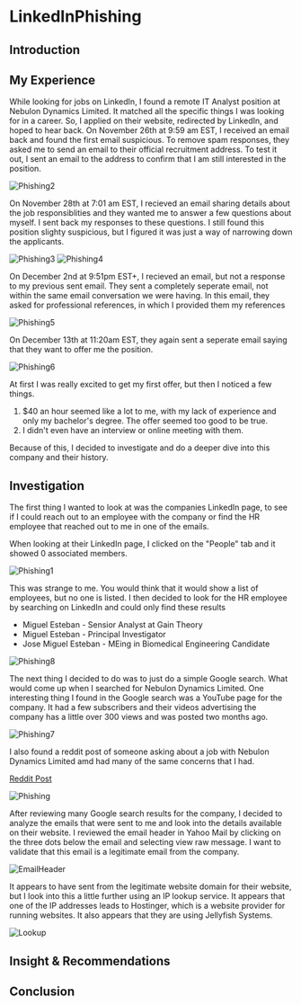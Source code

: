 # LinkedInPhishing

## Introduction

## My Experience
While looking for jobs on LinkedIn, I found a remote IT Analyst position at Nebulon Dynamics Limited. It matched all the specific things I was looking for in a career. So, I applied on their website, redirected by LinkedIn, and hoped to hear back. On November 26th at 9:59 am EST, I received an email back and found the first email suspicious. To remove spam responses, they asked me to send an email to their official recruitment address. To test it out, I sent an email to the address to confirm that I am still interested in the position.

![Phishing2](https://github.com/user-attachments/assets/869dec89-c054-4bf2-a6d5-e307cc559d1e)

On November 28th at 7:01 am EST, I recieved an email sharing details about the job responsiblities and they wanted me to answer a few questions about myself. I sent back my responses to these questions. I still found this position slighty suspicious, but I figured it was just a way of narrowing down the applicants. 

![Phishing3](https://github.com/user-attachments/assets/475cf693-5297-4815-ad6e-507096c36422)
![Phishing4](https://github.com/user-attachments/assets/88cacc7f-8f7d-4d91-8c19-e0f46e5058d6)

On December 2nd at 9:51pm EST+, I recieved an email, but not a response to my previous sent email. They sent a completely seperate email, not within the same email conversation we were having. In this email, they asked for professional references, in which I provided them my references

![Phishing5](https://github.com/user-attachments/assets/f1aa7b4c-b5f5-4039-9aa4-61debf4980b9)

On December 13th at 11:20am EST, they again sent a seperate email saying that they want to offer me the position. 

![Phishing6](https://github.com/user-attachments/assets/c75e3814-abc1-42d6-be9b-3988429323cd)

At first I was really excited to get my first offer, but then I noticed a few things.

1. $40 an hour seemed like a lot to me, with my lack of experience and only my bachelor's degree. The offer seemed too good to be true.
2. I didn't even have an interview or online meeting with them.

Because of this, I decided to investigate and do a deeper dive into this company and their history.

## Investigation
The first thing I wanted to look at was the companies LinkedIn page, to see if I could reach out to an employee with the company or find the HR employee that reached out to me in one of the emails.

When looking at their LinkedIn page, I clicked on the "People" tab and it showed 0 associated members.

![Phishing1](https://github.com/user-attachments/assets/d6a55e44-89e0-4dec-a243-e1b6574faef0)

This was strange to me. You would think that it would show a list of employees, but no one is listed. I then decided to look for the HR employee by searching on LinkedIn and could only find these results

- Miguel Esteban - Sensior Analyst at Gain Theory
- Miguel Esteban - Principal Investigator
- Jose Miguel Esteban - MEing in Biomedical Engineering Candidate

![Phishing8](https://github.com/user-attachments/assets/579aa44d-7fcf-41eb-b586-848a36d741aa)

The next thing I decided to do was to just do a simple Google search. What would come up when I searched for Nebulon Dynamics Limited. One interesting thing I found in the Google search was a YouTube page for the company. It had a few subscribers and their videos advertising the company has a little over 300 views and was posted two months ago.

![Phishing7](https://github.com/user-attachments/assets/b9a27b58-49a5-44c1-b544-d446f0272254)

I also found a reddit post of someone asking about a job with Nebulon Dynamics Limited amd had many of the same concerns that I had.

[Reddit Post](https://www.reddit.com/r/ITCareerQuestions/comments/1hgdjc2/i_got_an_offer_but_i_am_very_skeptical/)

![Phishing](https://github.com/user-attachments/assets/c81f88ed-3dbb-46df-8980-37ebe4b2839b)

After reviewing many Google search results for the company, I decided to analyze the emails that were sent to me and look into the details available on their website. I reviewed the email header in Yahoo Mail by clicking on the three dots below the email and selecting view raw message. I want to validate that this email is a legitimate email from the company.

![EmailHeader](https://github.com/user-attachments/assets/7bb222ab-63b9-4f96-a15b-059a28bb7a52)


It appears to have sent from the legitimate website domain for their website, but I look into this a little further using an IP lookup service. It appears that one of the IP addresses leads to Hostinger, which is a website provider for running websites. It also appears that they are using Jellyfish Systems.

![Lookup](https://github.com/user-attachments/assets/32764cb1-42fa-4d50-9ab7-289c969e72cc)


## Insight & Recommendations

## Conclusion

